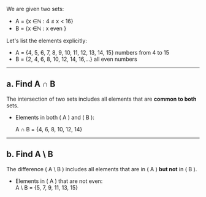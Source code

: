 
We are given two sets:

-  A = \{x ∈ℕ : 4 ≤ x < 16\} 
-  B = \{x ∈ℕ  : x even \} 

Let's list the elements explicitly:

-  A = {4, 5, 6, 7, 8, 9, 10, 11, 12, 13, 14, 15} numbers from 4 to 15
-  B = {2, 4, 6, 8, 10, 12, 14, 16,...} all even numbers

---

## a. Find  A ∩ B 

The intersection of two sets includes all elements that are **common to both** sets.

- Elements in both \( A \) and \( B \):  
  
  A ∩ B = \{4, 6, 8, 10, 12, 14\}
  

---

## b. Find  A \ B  

The difference \( A \ B \) includes all elements that are in \( A \) **but not** in \( B \). 

- Elements in \( A \) that are not even:  
   A \ B = \{5, 7, 9, 11, 13, 15\}

